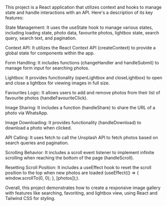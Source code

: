 This project is a React application that utilizes context and hooks to manage state and handle interactions with an API. Here's a description of its key features:

State Management: It uses the useState hook to manage various states, including loading state, photo data, favourite photos, lightbox state, search query, search text, and pagination.

Context API: It utilizes the React Context API (createContext) to provide a global state for components within the app.

Form Handling: It includes functions (changeHandler and handleSubmit) to manage form input for searching photos.

Lightbox: It provides functionality (openLightbox and closeLightbox) to open and close a lightbox for viewing images in full size.

Favourites Logic: It allows users to add and remove photos from their list of favourite photos (handleFavouriteClick).

Image Sharing: It includes a function (handleShare) to share the URL of a photo via WhatsApp.

Image Downloading: It provides functionality (handleDownload) to download a photo when clicked.

API Calling: It uses fetch to call the Unsplash API to fetch photos based on search queries and pagination.

Scrolling Behavior: It includes a scroll event listener to implement infinite scrolling when reaching the bottom of the page (handleScroll).

Resetting Scroll Position: It includes a useEffect hook to reset the scroll position to the top when new photos are loaded (useEffect(() => { window.scrollTo(0, 0); }, [photos]);).

Overall, this project demonstrates how to create a responsive image gallery with features like searching, favoriting, and lightbox view, using React and Tailwind CSS for styling.